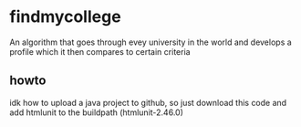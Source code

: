 # findmycollege
An algorithm that goes through evey university in the world and develops a profile which it then compares to certain criteria

## howto
idk how to upload a java project to github, so just download this code and add htmlunit to the buildpath (htmlunit-2.46.0)
